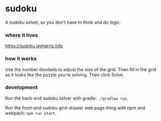 # sudoku
A sudoku solver, so you don't have to think and do logic.

### where it lives
https://sudoku.jayharris.info

### how it works
Use the number doodads to adjust the size of the grid. Then fill in the grid so it looks like the puzzle you're solving. Then click Solve.

### development
Run the back-end sudoku solver with gradle: `./gradlew run`.

Run the front-end sudoku grid-drawer web page thing with npm and webpack: `npm run start`.
